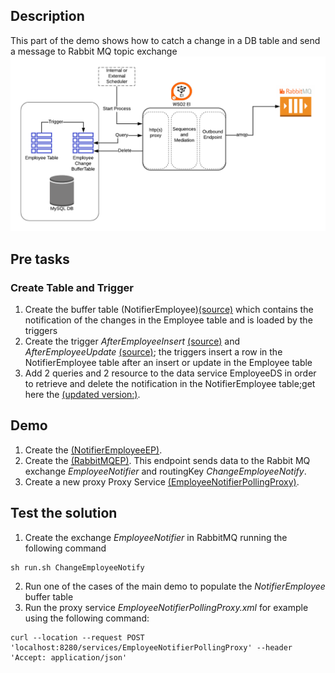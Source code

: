## Description
This part of the demo shows how to catch a change in a DB table and send a message to Rabbit MQ topic exchange
![EI Demo2](EIdemo2.png)

## Pre tasks
### Create Table and Trigger
1. Create the buffer table (NotifierEmployee)[(source)](createNotifierEmployee.sql) which contains the notification of the changes in the Employee table and is loaded by the triggers
2. Create the trigger *AfterEmployeeInsert* [(source)](insertTrigger.sql) and *AfterEmployeeUpdate* [(source)](updateTrigger.sql); the triggers insert a row in the NotifierEmployee table after an insert or update in the Employee table
3. Add 2 queries and 2 resource to the data service EmployeeDS in order to retrieve and delete the notification in the NotifierEmployee table;get here the [(updated version:)](EmployeeDS.xml).


## Demo
1. Create the [(NotifierEmployeeEP)](NotifierEmployeeEP.xml).
2. Create the [(RabbitMQEP)](RabbitMQEP.xml). This endpoint sends data to the Rabbit MQ exchange *EmployeeNotifier* and routingKey *ChangeEmployeeNotify*.
3. Create a new proxy Proxy Service [(EmployeeNotifierPollingProxy)](EmployeeNotifierPollingProxy.xml).

## Test the solution
1. Create the exchange *EmployeeNotifier* in RabbitMQ running the following command
```
sh run.sh ChangeEmployeeNotify
```
2. Run one of the cases of the main demo to populate the *NotifierEmployee* buffer table
3. Run the proxy service *EmployeeNotifierPollingProxy.xml* for example using the following command:
```
curl --location --request POST 'localhost:8280/services/EmployeeNotifierPollingProxy' --header 'Accept: application/json'
```
